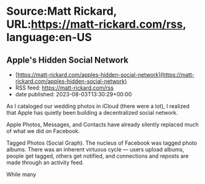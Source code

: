 # Source:Matt Rickard, URL:https://matt-rickard.com/rss, language:en-US

## Apple's Hidden Social Network
 - [https://matt-rickard.com/apples-hidden-social-network](https://matt-rickard.com/apples-hidden-social-network)
 - RSS feed: https://matt-rickard.com/rss
 - date published: 2023-08-03T13:30:29+00:00

As I cataloged our wedding photos in iCloud (there were a lot), I realized that Apple has quietly been building a decentralized social network.

Apple Photos, Messages, and Contacts have already silently replaced much of what we did on Facebook.

Tagged Photos (Social Graph). The nucleus of Facebook was tagged photo albums. There was an inherent virtuous cycle — users upload albums, people get tagged, others get notified, and connections and reposts are made through an activity feed.

While many

